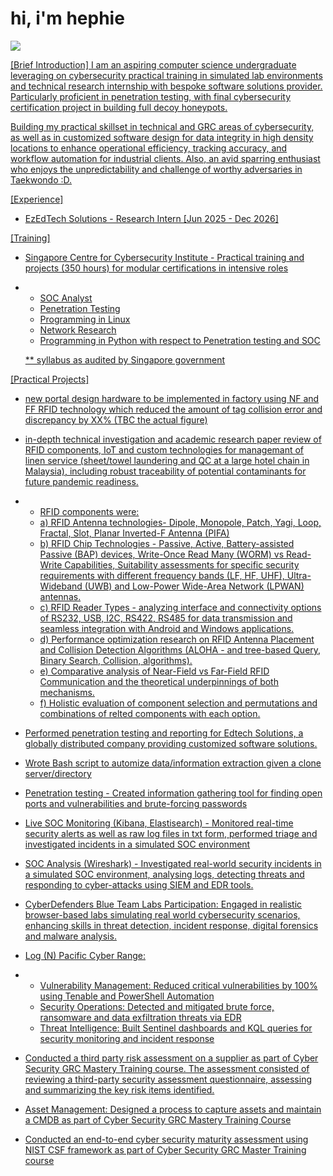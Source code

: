 # hi, i'm hephie
<a href="LINKEDINHERE"><img src="https://img.shields.io/badge/-LinkedIn-blue?style=flat-square&logo=Linkedin&logoColor=white&link=YOUR_LINKEDIN_URL">

[Brief Introduction]
I am an aspiring computer science undergraduate leveraging on cybersecurity practical training in simulated lab environments and technical research internship with bespoke software solutions provider. Particularly proficient in penetration testing, with final cybersecurity certification project in building full decoy honeypots.

Building my practical skillset in technical and GRC areas of cybersecurity, as well as in customized software design for data integrity in high density locations to enhance operational efficiency, tracking accuracy, and workflow automation for industrial clients. Also, an avid sparring enthusiast who enjoys the unpredictability and challenge of worthy adversaries in Taekwondo :D.


[Experience]
- EzEdTech Solutions - Research Intern [Jun 2025 - Dec 2026]

[Training]
- Singapore Centre for Cybersecurity Institute - Practical training and projects (350 hours) for modular certifications in intensive roles
- + SOC Analyst
  + Penetration Testing
  + Programming in Linux
  + Network Research
  + Programming in Python with respect to Penetration testing and SOC
  
  ** syllabus as audited by Singapore government


[Practical Projects]
+ new portal design hardware to be implemented in factory using NF and FF RFID technology which reduced the amount of tag collision error and discrepancy by XX% (TBC the actual figure)
+ in-depth technical investigation and academic research paper review of RFID components, IoT and custom technologies for managemant of linen service (sheet/towel laundering and QC at a large hotel chain in Malaysia), including robust traceability of potential contaminants for future pandemic readiness.
+ + RFID components were:
  + a) RFID Antenna technologies- Dipole, Monopole, Patch, Yagi, Loop, Fractal, Slot, Planar Inverted-F Antenna (PIFA)
  + b) RFID Chip Technologies - Passive, Active, Battery-assisted Passive (BAP) devices, Write-Once Read Many (WORM) vs Read-Write Capabilities, Suitability assessments for specific security requirements with different frequency bands (LF, HF, UHF), Ultra-Wideband (UWB) and Low-Power Wide-Area Network (LPWAN) antennas.
  + c) RFID Reader Types - analyzing interface and connectivity options of RS232, USB, I2C, RS422, RS485 for data transmission and seamless integration with Android and Windows applications.
  + d) Performance optimization research on RFID Antenna Placement and Collision Detection Algorithms (ALOHA - and tree-based Query, Binary Search, Collision, algorithms).
  + e) Comparative analysis of Near-Field vs Far-Field RFID Communication and the theoretical underpinnings of both mechanisms.
  + f) Holistic evaluation of component selection and permutations and combinations of relted components with each option.
+ Performed penetration testing and reporting for Edtech Solutions, a globally distributed company providing customized software solutions.

+ Wrote Bash script to automize data/information extraction given a clone server/directory
+ Penetration testing - Created information gathering tool for finding open ports and vulnerabilities and brute-forcing passwords
+ Live SOC Monitoring (Kibana, Elastisearch) - Monitored real-time security alerts as well as raw log files in txt form, performed triage and investigated incidents in a simulated SOC environment
+ SOC Analysis (Wireshark) - Investigated real-world security incidents in a simulated SOC environment, analysing logs, detecting threats and responding to cyber-attacks using SIEM and EDR tools.
+ CyberDefenders Blue Team Labs Participation: Engaged in realistic browser-based labs simulating real world cybersecurity scenarios, enhancing skills in threat detection, incident response, digital forensics and malware analysis.
+ Log (N) Pacific Cyber Range:
+ + Vulnerability Management: Reduced critical vulnerabilities by 100% using Tenable and PowerShell Automation
  + Security Operations: Detected and mitigated brute force, ransomware and data exfiltration threats via EDR
  + Threat Intelligence: Built Sentinel dashboards and KQL queries for security monitoring and incident response
 
+ Conducted a third party risk assessment on a supplier as part of Cyber Security GRC Mastery Training course. The assessment consisted of reviewing a third-party security assessment questionnaire, assessing and summarizing the key risk items identified.
+ Asset Management: Designed a process to capture assets and maintain a CMDB as part of Cyber Security GRC Mastery Training Course
+ Conducted an end-to-end cyber security maturity assessment using NIST CSF framework as part of Cyber Security GRC Master Training course
